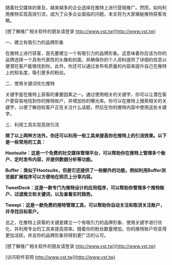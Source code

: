 随着社交媒体的普及，越来越多的企业选择在推特上进行营销推广。然而，如何利用推特实现高效引流，成为了众多企业面临的问题，本文将为大家揭秘推特获客攻略。

[想了解推广相关软件的朋友请登录 http://www.vst.tw](http://www.vst.tw)

一、建立有吸引力的品牌形象

在推特上进行获客，首先要建立一个有吸引力的品牌形象。这意味着你应该为你的品牌选择一个具有代表性的头像和封面，并确保你的个人资料提供了详细的信息以便潜在客户能够找到你。此外，你还可以通过发布有质量的内容来提升自己在推特上的知名度，吸引更多的粉丝。

二、使用关键词优化推特

关键字是在推特上获客的重要因素之一。通过使用相关的关键字，你可以让潜在客户更容易地找到你的推特账户，并增加你的曝光率。你可以在推特上搜索相关的关键字，以便了解目标客户正在关注什么话题，然后在你的推特内容中使用这些关键字。

三、利用工具实现高效引流

**除了以上两种方法外，你还可以利用一些工具来提高你在推特上的引流效果。以下是一些常用的工具：**

**Hootsuite：这是一个免费的社交媒体管理平台，可以帮助你在推特上管理多个账户、定时发布内容，并提供数据分析等功能。**

**Buffer：类似于Hootsuite，但是它还提供了一些额外的功能，例如利用Buffer浏览器扩展程序可以方便地在网页上分享内容。**

**TweetDeck：这是一款专门为推特设计的应用程序，可以帮助你管理多个推特账户、过滤推文和关键词，以及查看实时趋势。**

**Tweepi：这是一款免费的推特管理工具，可以帮助你自动关注和取消关注账户，并寻找目标客户。**

总之，在推特上获客的关键是建立一个有吸引力的品牌形象、使用关键字进行优化、并利用专业的工具来提高效率。随着你的粉丝数量增加，你的推特账户将变得更加活跃，并且你的品牌形象将得到更广泛的认可。

[想了解推广相关软件的朋友请登录 http://www.vst.tw](http://www.vst.tw)


[访问软件官网 http://www.vst.tw](http://www.vst.tw)
